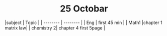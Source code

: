 <div align='center'><h1>25 Octobar</h1></div>
 |subject | Topic |
| -------- | -------- |
| Eng | first 45 min |
| Math1 |chapter 1 matrix law|
| chemistry 2| chapter 4 first 5page |
